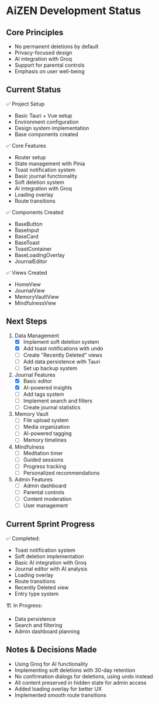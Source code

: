 # AiZEN Development Status

## Core Principles
- No permanent deletions by default
- Privacy-focused design
- AI integration with Groq
- Support for parental controls
- Emphasis on user well-being

## Current Status
✅ Project Setup
- Basic Tauri + Vue setup
- Environment configuration
- Design system implementation
- Base components created

✅ Core Features
- Router setup
- State management with Pinia
- Toast notification system
- Basic journal functionality
- Soft deletion system
- AI integration with Groq
- Loading overlay
- Route transitions

✅ Components Created
- BaseButton
- BaseInput
- BaseCard
- BaseToast
- ToastContainer
- BaseLoadingOverlay
- JournalEditor

✅ Views Created
- HomeView
- JournalView
- MemoryVaultView
- MindfulnessView

## Next Steps
1. Data Management
   - [x] Implement soft deletion system
   - [x] Add toast notifications with undo
   - [ ] Create "Recently Deleted" views
   - [ ] Add data persistence with Tauri
   - [ ] Set up backup system

2. Journal Features
   - [x] Basic editor
   - [x] AI-powered insights
   - [ ] Add tags system
   - [ ] Implement search and filters
   - [ ] Create journal statistics

3. Memory Vault
   - [ ] File upload system
   - [ ] Media organization
   - [ ] AI-powered tagging
   - [ ] Memory timelines

4. Mindfulness
   - [ ] Meditation timer
   - [ ] Guided sessions
   - [ ] Progress tracking
   - [ ] Personalized recommendations

5. Admin Features
   - [ ] Admin dashboard
   - [ ] Parental controls
   - [ ] Content moderation
   - [ ] User management

## Current Sprint Progress
✅ Completed:
- Toast notification system
- Soft deletion implementation
- Basic AI integration with Groq
- Journal editor with AI analysis
- Loading overlay
- Route transitions
- Recently Deleted view
- Entry type system

🏗️ In Progress:
- Data persistence
- Search and filtering
- Admin dashboard planning

## Notes & Decisions Made
- Using Groq for AI functionality
- Implementing soft deletions with 30-day retention
- No confirmation dialogs for deletions, using undo instead
- All content preserved in hidden state for admin access
- Added loading overlay for better UX
- Implemented smooth route transitions